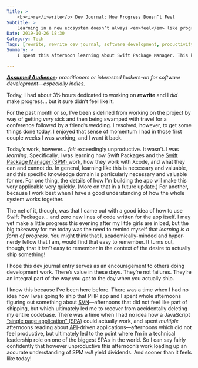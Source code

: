 ```yaml
---
Title: >
    <b><i>re</i>write</b> Dev Journal: How Progress Doesn’t Feel
Subtitle: >
    Learning in a new ecosystem doesn’t always <em>feel</em> like progress—but it is.
Date: 2019-10-26 18:30
Category: Tech
Tags: [rewrite, rewrite dev journal, software development, productivity]
Summary: >
    I spent this afternoon learning about Swift Package Manager. This kind of learning in a new ecosystem doesn’t always <em>feel</em> like progress—but it is.

---
```


<i><b>[Assumed Audience][aa]:</b> practitioners or interested lookers-on for software development—especially indies.</i>

[aa]: https://v4.chriskrycho.com/2018/assumed-audiences.html

Today, I had about 3½ hours dedicated to working on <b><i>re</i>write</b> and I *did* make progress… but it sure didn’t feel like it.

For the past month or so, I’ve been sidelined from working on the project by way of getting *very* sick and then being swamped with travel for a conference followed by a friend’s wedding. I resolved, however, to get some things done today. I enjoyed that sense of momentum I had in those first couple weeks I was working, and I want it back.

Today’s work, however… *felt* exceedingly unproductive. It wasn’t. I was *learning*. Specifically, I was learning how Swift Packages and the [Swift Package Manager (<abbr>SPM</abbr>) ][SPM] work, how they work with Xcode, and what they can and cannot do. In general, learning like this is necessary and valuable, and this specific knowledge domain is particularly necessary and valuable for me. For one thing, the details of how I’m building the app will make this very applicable very quickly. (More on that in a future update.) For another, because I work best when I have a good understanding of how the whole system works together.

The net of it, though, was that I came out with a good idea of how to use Swift Packages… and zero new lines of code written for the app itself. I may yet make a little progress this evening after my little girls are in bed, but the big takeaway for me today was the need to remind myself that *learning is a form of progress*. You might think that I, academically-minded and hyper-nerdy fellow that I am, would find that easy to remember. It turns out, though, that it *isn’t* easy to remember in the context of the desire to actually ship something!

I hope this dev journal entry serves as an encouragement to others doing development work. There’s value in these days. They’re not failures. They’re an integral part of the way you *get* to the day when you actually ship.

I know this because I’ve been here before. There was a time when I had no idea how I was going to ship that PHP app and I spent whole afternoons figuring out something about [SVN]—afternoons that did not feel like part of shipping, but which ultimately led me to recover from accidentally deleting my entire codebase. There was a time when I had no idea how a JavaScript [“single page application” (<abbr>SPA</abbr>)][SPA] could actually work, and spent *multiple* afternoons reading about <abbr title='application programming interface'>API</abbr>-driven applications—afternoons which did not feel productive, but ultimately led to the point where I’m in a technical leadership role on one of the biggest <abbr>SPA</abbr>s in the world. So I can say fairly confidently that however unproductive this afternoon’s work loading up an accurate understanding of <abbr>SPM</abbr> *will* yield dividends. And sooner than it feels like today!

[SPM]: https://github.com/apple/swift-package-manager
[SVN]: https://subversion.apache.org
[SPA]: https://en.wikipedia.org/wiki/Single-page_application